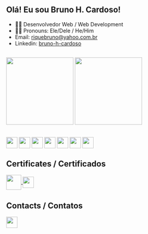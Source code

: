 ## Olá! Eu sou Bruno H. Cardoso!

- 👨‍💻 Desenvolvedor Web / Web Development
- 👦🏽 Pronouns: Ele/Dele / He/Him
-  Email: riquebruno@yahoo.com.br
-  Linkedin: <a href="https://www.linkedin.com/in/bruno-h-cardoso/">bruno-h-cardoso</a>

##
  
  <div>
  <img height="180em" src="https://github-readme-stats.vercel.app/api?username=RiqueBruno&theme=merko&count_private=true" />
  <img height="180em" src="https://github-readme-stats.vercel.app/api/top-langs/?username=RiqueBruno&layout=compact&theme=merko" />
</div>
  
  ##
<div style="display: inline_block">
  <img align="center" height="30" widith="40" src="https://img.shields.io/badge/HTML5-E34F26?style=for-the-badge&logo=html5&logoColor=white" />
  <img align="center" height="30" widith="40" src="https://img.shields.io/badge/CSS-239120?&style=for-the-badge&logo=css3&logoColor=white" />
  <img align="center" height="30" widith="40" src="https://img.shields.io/badge/JavaScript-F7DF1E?style=for-the-badge&logo=javascript&logoColor=black" />
  <img align="center" height="30" widith="40" src="https://img.shields.io/badge/React-20232A?style=for-the-badge&logo=react&logoColor=61DAFB" />
  <img align="center" height="30" widith="40" src="https://img.shields.io/badge/Jest-323330?style=for-the-badge&logo=Jest&logoColor=white" />
  <img align="center" height="30" widith="40" src="https://img.shields.io/badge/Canva-%2300C4CC.svg?&style=for-the-badge&logo=Canva&logoColor=white" />
    <img align="center" height="30" widith="40" src="https://img.shields.io/badge/Visual_Studio-5C2D91?style=for-the-badge&logo=visual%20studio&logoColor=white" />
</div>
  
  ## Certificates / Certificados
  <div style="display: inline_block">
    <a href="https://www.credential.net/profile/brunohenriquecardoso922841/wallet">
   <img align="center" height="40" widith="80" src="https://theme.zdassets.com/theme_assets/9633455/ecf228e8c15da1a8bd07f574e675a0ac59330968.png" />
    </a>
    <a href="https://www.notion.so/aee907d3ade743648a02fe25af321850?v=bc1836f17f494149bdc81d3d73c0655d">
  <img align="center" height="30" widith="40" src="https://img.shields.io/badge/Udemy-EC5252?style=for-the-badge&logo=Udemy&logoColor=white" />
    </a>
  </div>
  
  ## Contacts / Contatos
  <div style="display: inline_block">
  <a href="https://www.linkedin.com/in/bruno-h-cardoso/">
  <img align="center" height="30" widith="40" src="https://img.shields.io/badge/LinkedIn-0077B5?style=for-the-badge&logo=linkedin&logoColor=white" />
  </a>
</div>
